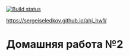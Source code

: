 [![Build status](https://ci.appveyor.com/api/projects/status/yffhh9ct295ihahy?svg=true)](https://ci.appveyor.com/project/SergeiSeledkov/ahj-hw1)

https://sergeiseledkov.github.io/ahj_hw1/

# Домашняя работа №2
